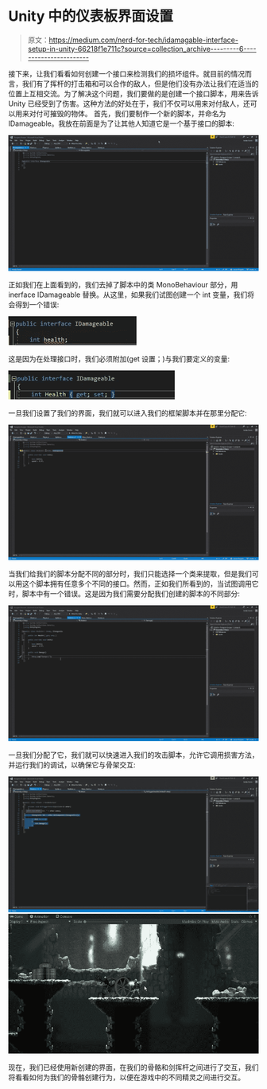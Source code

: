 # Unity 中的仪表板界面设置

> 原文：<https://medium.com/nerd-for-tech/idamagable-interface-setup-in-unity-66218f1e711c?source=collection_archive---------6----------------------->

接下来，让我们看看如何创建一个接口来检测我们的损坏组件。就目前的情况而言，我们有了挥杆的打击箱和可以合作的敌人，但是他们没有办法让我们在适当的位置上互相交流。为了解决这个问题，我们要做的是创建一个接口脚本，用来告诉 Unity 已经受到了伤害。这种方法的好处在于，我们不仅可以用来对付敌人，还可以用来对付可摧毁的物体。
首先，我们要制作一个新的脚本，并命名为 IDamageable。我放在前面是为了让其他人知道它是一个基于接口的脚本:

![](img/d01e39f5844cc43a4a946eb20ca32623.png)

正如我们在上面看到的，我们去掉了脚本中的类 MonoBehaviour 部分，用 inerface IDamageable 替换。从这里，如果我们试图创建一个 int 变量，我们将会得到一个错误:

![](img/272f51b45d4f4c8440f3d959dfcc1d6d.png)

这是因为在处理接口时，我们必须附加(get 设置；)与我们要定义的变量:

![](img/a876c4472881b9285a69b8892ac1c09b.png)

一旦我们设置了我们的界面，我们就可以进入我们的框架脚本并在那里分配它:

![](img/38bd6a2ba7e6969a0e287d377f74ef13.png)

当我们给我们的脚本分配不同的部分时，我们只能选择一个类来提取，但是我们可以用这个脚本拥有任意多个不同的接口。然而，正如我们所看到的，当试图调用它时，脚本中有一个错误。这是因为我们需要分配我们创建的脚本的不同部分:

![](img/45bffdcc467214a2e1d7aebdcc1c2bbc.png)

一旦我们分配了它，我们就可以快速进入我们的攻击脚本，允许它调用损害方法，并运行我们的调试，以确保它与骨架交互:

![](img/579999243080d21202ddb23117025beb.png)![](img/5d638f37b284bd87f27ea1cb6935c7f1.png)

现在，我们已经使用新创建的界面，在我们的骨骼和剑挥杆之间进行了交互，我们将看看如何为我们的骨骼创建行为，以便在游戏中的不同精灵之间进行交互。